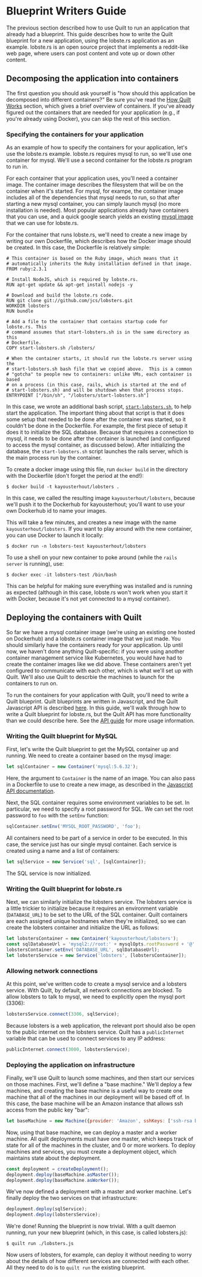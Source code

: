 # Blueprint Writers Guide

The previous section described how to use Quilt to run an application that
already had a blueprint. This guide describes how to write the Quilt
blueprint for a new application, using the lobste.rs application as an example.
lobste.rs is an open source project that implements a reddit-like web page,
where users can post content and vote up or down other content.

## Decomposing the application into containers

The first question you should ask yourself is "how should this application be
decomposed into different containers?"  Be sure you've read the [How Quilt
Works](#how-quilt-works) section, which gives a brief overview of containers.
If you've already figured out the containers that are needed for your
application (e.g., if you're already using Docker), you can skip the rest of
this section.

### Specifying the containers for your application

As an example of how to specify the containers for your application, let's use
the lobste.rs example.  lobste.rs requires mysql to run, so we'll use one
container for mysql.  We'll use a second container for the lobste.rs program to
run in.

For each container that your application uses, you'll need a container image.
The container image describes the filesystem that will be on the container when
it's started.  For mysql, for exampe, the container image includes all of the
dependencies that mysql needs to run, so that after starting a new mysql
container, you can simply launch mysql (no more installation is needed).  Most
popular applications already have containers that you can use, and a quick
google search yields an existing [mysql image](https://hub.docker.com/_/mysql/)
that we can use for lobste.rs.

For the container that runs lobste.rs, we'll need to create a new image by
writing our own Dockerfile, which describes how the Docker image should be
created.  In this case, the Dockerfile is relatively simple:

```docker
# This container is based on the Ruby image, which means that it
# automatically inherits the Ruby installation defined in that image.
FROM ruby:2.3.1

# Install NodeJS, which is required by lobste.rs.
RUN apt-get update && apt-get install nodejs -y

# Download and build the lobste.rs code.
RUN git clone git://github.com/jcs/lobsters.git
WORKDIR lobsters
RUN bundle

# Add a file to the container that contains startup code for lobste.rs. This
# command assumes that start-lobsters.sh is in the same directory as this
# Dockerfile.
COPY start-lobsters.sh /lobsters/

# When the container starts, it should run the lobste.rs server using the
# start-lobsters.sh bash file that we copied above.  This is a common
# "gotcha" to people new to containers: unlike VMs, each container is based
# on a process (in this case, rails, which is started at the end of
# start-lobsters.sh) and will be shutdown when that process stops.
ENTRYPOINT ["/bin/sh", "/lobsters/start-lobsters.sh"]
```

In this case, we wrote an additional bash script, [`start-lobsters.sh`](), to
help start the application.  The important thing about that script is that it
does some setup that needed to be done after the container was started, so it
couldn't be done in the Dockerfile.  For example, the first piece of setup it
does it to initialize the SQL database.  Because that requires a connection to
mysql, it needs to be done after the container is launched (and configured to
access the mysql container, as discussed below).  After initializing the
database, the `start-lobsters.sh` script launches the rails server, which is the
main process run by the container.

To create a docker image using this file, run `docker build` in the directory
with the Dockerfile (don't forget the period at the end!):

```console
$ docker build -t kayousterhout/lobsters .
```
    
In this case, we called the resulting image `kayousterhout/lobsters`, because
we'll push it to the Dockerhub for kayousterhout; you'll want to use your own
Dockerhub id to name your images.

This will take a few minutes, and creates a new image with the name
`kayousterhout/lobsters`.  If you want to play around with the new container,
you can use Docker to launch it locally:

```console
$ docker run -n lobsters-test kayousterhout/lobsters
```
    
To use a shell on your new container to poke around (while the `rails server` is
running), use:

```console
$ docker exec -it lobsters-test /bin/bash
```
    
This can be helpful for making sure everything was installed and is running as
expected (although in this case, lobste.rs won't work when you start it with
Docker, because it's not yet connected to a mysql container).

## Deploying the containers with Quilt

So far we have a mysql container image (we're using an existing one hosted on
Dockerhub) and a lobste.rs container image that we just made.  You should
similarly have the containers ready for your application.  Up until now, we
haven't done anything Quilt-specific: if you were using another container
management service like Kubernetes, you would have had to create the container
images like we did above.  These containers aren't yet configured to communicate
with each other, which is what we'll set up with Quilt.  We'll also use Quilt to
descrbie the machines to launch for the containers to run on.

To run the containers for your application with Quilt, you'll need to write a
Quilt blueprint.  Quilt blueprints are written in Javascript, and the Quilt
Javascript API
is described [here](https://github.com/quilt/quilt/tree/master/stitch).  In this
guide, we'll walk through how to write a Quilt blueprint for lobste.rs, but the
Quilt API has more functionality than we could describe here.  See the [API
guide](https://github.com/quilt/quilt/tree/master/stitch) for more usage
information.

### Writing the Quilt blueprint for MySQL

First, let's write the Quilt blueprint to get the MySQL container up and running.  We
need to create a container based on the mysql image:

```javascript
let sqlContainer = new Container('mysql:5.6.32');
```
    
Here, the argument to `Container` is the name of an image.  You can also pass in
a Dockerfile to use to create a new image, as described in the [Javascript API
documentation](https://github.com/quilt/quilt/tree/master/stitch).

Next, the SQL container requires some environment variables to be set.  In
particular, we need to specify a root password for SQL.  We can set the root
password to `foo` with the `setEnv` function:

```javascript
sqlContainer.setEnv('MYSQL_ROOT_PASSWORD', 'foo');
```
    
All containers need to be part of a service in order to be executed.  In this
case, the service just has our single mysql container.  Each service is created
using a name and a list of containers:

```javascript
let sqlService = new Service('sql', [sqlContainer]);
```
    
The SQL service is now initialized.  

### Writing the Quilt blueprint for lobste.rs

Next, we can similarly initialize the lobsters service.  The lobsters service is
a little trickier to initialize because it requires an environment variable
(`DATABASE_URL`) to be set to the URL of the SQL container.  Quilt containers
are each assigned unique hostnames when they're initialized, so we can create
the lobsters container and initialize the URL as follows:

```javascript
let lobstersContainer = new Container('kayousterhout/lobsters');
const sqlDatabaseUrl = 'mysql2://root:' + mysqlOpts.rootPassword + '@' + sqlService.hostname() + ':3306/lobsters';
lobstersContainer.setEnv('DATABASE_URL', sqlDatabaseUrl);
let lobstersService = new Service('lobsters', [lobstersContainer]);
```

### Allowing network connections
    
At this point, we've written code to create a mysql service and a lobsters
service.  With Quilt, by default, all network connections are blocked.  To allow
lobsters to talk to mysql, we need to explicitly open the mysql port (3306):

```javascript
lobstersService.connect(3306, sqlService);
```
    
Because lobsters is a web application, the relevant port should also be open to
the public internet on the lobsters service.  Quilt has a `publicInternet`
variable that can be used to connect services to any IP address:

```javascript
publicInternet.connect(3000, lobstersService);
```
    
### Deploying the application on infrastructure

Finally, we'll use Quilt to launch some machines, and then start our services on
those machines.  First, we'll define a "base machine."  We'll deploy a few
machines, and creating the base machine is a useful way to create one machine
that all of the machines in our deployment will be based off of.  In this case,
the base machine will be an Amazon instance that allows ssh access from the
public key "bar":

```javascript
let baseMachine = new Machine({provider: 'Amazon', sshKeys: ['ssh-rsa bar']});
```
    
Now, using that base machine, we can deploy a master and a worker machine.  All
quilt deployments must have one master, which keeps track of state for all of
the machines in the cluster, and 0 or more workers.  To deploy machines and
services, you must create a deployment object, which maintains state about the
deployment.

```javascript
const deployment = createDeployment();
deployment.deploy(baseMachine.asMaster());
deployment.deploy(baseMachine.asWorker());
```

We've now defined a deployment with a master and worker machine.  Let's finally
deploy the two services on that infrastructure:

```javascript
deployment.deploy(sqlService);
deployment.deploy(lobstersService);
```
    
We're done!  Running the blueprint is now trivial.  With a quilt daemon running, run
your new blueprint (which, in this case, is called lobsters.js):

```console
$ quilt run ./lobsters.js
```
    
Now users of lobsters, for example, can deploy it without needing to worry about
the details of how different services are connected with each other.  All they
need to do is to `quilt run` the existing blueprint.
